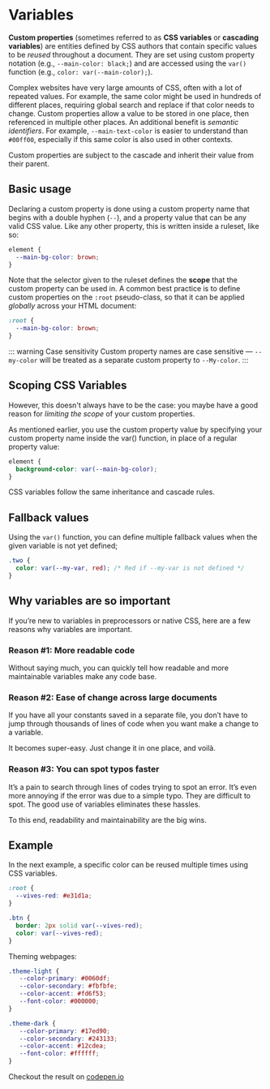 # Variables

**Custom properties** (sometimes referred to as **CSS variables** or **cascading variables**) are entities defined by CSS authors that contain specific values to be _reused_ throughout a document. They are set using custom property notation (e.g., `--main-color: black;`) and are accessed using the `var()` function (e.g., `color: var(--main-color);`).

Complex websites have very large amounts of CSS, often with a lot of repeated values. For example, the same color might be used in hundreds of different places, requiring global search and replace if that color needs to change. Custom properties allow a value to be stored in one place, then referenced in multiple other places. An additional benefit is _semantic identifiers_. For example, `--main-text-color` is easier to understand than `#00ff00`, especially if this same color is also used in other contexts.

Custom properties are subject to the cascade and inherit their value from their parent.

## Basic usage

Declaring a custom property is done using a custom property name that begins with a double hyphen (`--`), and a property value that can be any valid CSS value. Like any other property, this is written inside a ruleset, like so:

```css
element {
  --main-bg-color: brown;
}
```

Note that the selector given to the ruleset defines the **scope** that the custom property can be used in. A common best practice is to define custom properties on the `:root` pseudo-class, so that it can be applied _globally_ across your HTML document:

```css
:root {
  --main-bg-color: brown;
}
```

::: warning Case sensitivity
Custom property names are case sensitive — `--my-color` will be treated as a separate custom property to `--My-color`.
:::

## Scoping CSS Variables

However, this doesn't always have to be the case: you maybe have a good reason for _limiting the scope_ of your custom properties.

As mentioned earlier, you use the custom property value by specifying your custom property name inside the var() function, in place of a regular property value:

```css
element {
  background-color: var(--main-bg-color);
}
```

CSS variables follow the same inheritance and cascade rules.

## Fallback values

Using the `var()` function, you can define multiple fallback values when the given variable is not yet defined;

```css
.two {
  color: var(--my-var, red); /* Red if --my-var is not defined */
}
```

## Why variables are so important

If you’re new to variables in preprocessors or native CSS, here are a few reasons why variables are important.

### Reason #1: More readable code

Without saying much, you can quickly tell how readable and more maintainable variables make any code base.

### Reason #2: Ease of change across large documents

If you have all your constants saved in a separate file, you don’t have to jump through thousands of lines of code when you want make a change to a variable.

It becomes super-easy. Just change it in one place, and voilà.

### Reason #3: You can spot typos faster

It’s a pain to search through lines of codes trying to spot an error. It’s even more annoying if the error was due to a simple typo. They are difficult to spot. The good use of variables eliminates these hassles.

To this end, readability and maintainability are the big wins.

## Example

In the next example, a specific color can be reused multiple times using CSS variables.

```css
:root {
  --vives-red: #e31d1a;
}

.btn {
  border: 2px solid var(--vives-red);
  color: var(--vives-red);
}
```

Theming webpages:

```css
.theme-light {
   --color-primary: #0060df;
   --color-secondary: #fbfbfe;
   --color-accent: #fd6f53;
   --font-color: #000000;
}

.theme-dark {
   --color-primary: #17ed90;
   --color-secondary: #243133;
   --color-accent: #12cdea;
   --font-color: #ffffff;
}
```

Checkout the result on [codepen.io](https://codepen.io/haxzie/pen/xxKNEGM)
